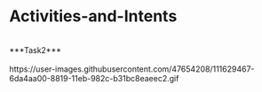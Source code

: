 # Activities-and-Intents
<br>
***Task2***
<br>
<br>
https://user-images.githubusercontent.com/47654208/111629467-6da4aa00-8819-11eb-982c-b31bc8eaeec2.gif

